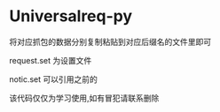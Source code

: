 # Universalreq-py


将对应抓包的数据分别复制粘贴到对应后缀名的文件里即可

request.set 为设置文件

notic.set 可以引用之前的

该代码仅仅为学习使用,如有冒犯请联系删除

